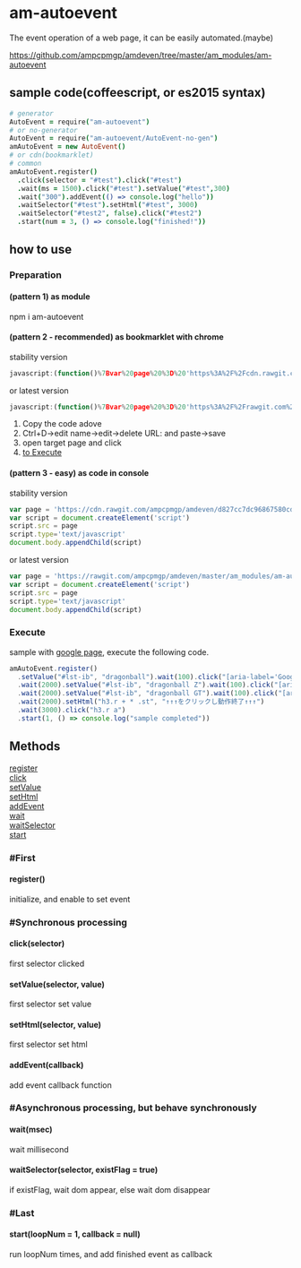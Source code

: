 # am-autoevent
The event operation of a web page, it can be easily automated.(maybe)

https://github.com/ampcpmgp/amdeven/tree/master/am_modules/am-autoevent

## sample code(coffeescript, or es2015 syntax)
```coffeescript
# generator
AutoEvent = require("am-autoevent")
# or no-generator
AutoEvent = require("am-autoevent/AutoEvent-no-gen")
amAutoEvent = new AutoEvent()
# or cdn(bookmarklet)
# common
amAutoEvent.register()
  .click(selector = "#test").click("#test")
  .wait(ms = 1500).click("#test").setValue("#test",300)
  .wait("300").addEvent(() => console.log("hello"))
  .waitSelector("#test").setHtml("#test", 3000)
  .waitSelector("#test2", false).click("#test2")
  .start(num = 3, () => console.log("finished!"))
```


## how to use
### Preparation
#### (pattern 1) as module
npm i am-autoevent

#### (pattern 2 - recommended) as bookmarklet with chrome
stability version
```js
javascript:(function()%7Bvar%20page%20%3D%20'https%3A%2F%2Fcdn.rawgit.com%2Fampcpmgp%2Famdeven%2Fd827cc7dc96867580cd8b91cda3530a1ac6c3cf6%2Fam_modules%2Fam-autoevent%2Fbuild%2Fautoevent.js'%3Bvar%20script%20%3D%20document.createElement('script')%3Bscript.src%20%3D%20page%3Bscript.type%3D'text%2Fjavascript'%3Bdocument.body.appendChild(script)%7D)()
```
or latest version
```js
javascript:(function()%7Bvar%20page%20%3D%20'https%3A%2F%2Frawgit.com%2Fampcpmgp%2Famdeven%2Fmaster%2Fam_modules%2Fam-autoevent%2Fbuild%2Fautoevent.js'%3Bvar%20script%20%3D%20document.createElement('script')%3Bscript.src%20%3D%20page%3Bscript.type%3D'text%2Fjavascript'%3Bdocument.body.appendChild(script)%7D)()
```

1. Copy the code adove
2. Ctrl+D->edit name->edit->delete URL: and paste->save
3. open target page and click
4. [to Execute](#Execute)

#### (pattern 3 - easy) as code in console
stability version
```js
var page = 'https://cdn.rawgit.com/ampcpmgp/amdeven/d827cc7dc96867580cd8b91cda3530a1ac6c3cf6/am_modules/am-autoevent/build/autoevent.js'
var script = document.createElement('script')
script.src = page
script.type='text/javascript'
document.body.appendChild(script)
```
or latest version
```js
var page = 'https://rawgit.com/ampcpmgp/amdeven/master/am_modules/am-autoevent/build/autoevent.js'
var script = document.createElement('script')
script.src = page
script.type='text/javascript'
document.body.appendChild(script)
```

### <p id="Execute">Execute<p>
sample with [google page](https://www.google.co.jp/webhp?hl=ja#hl=ja&q=test&btnK=Google+%E6%A4%9C%E7%B4%A2), execute the following code.

```js
amAutoEvent.register()
  .setValue("#lst-ib", "dragonball").wait(100).click("[aria-label='Google 検索']")
  .wait(2000).setValue("#lst-ib", "dragonball Z").wait(100).click("[aria-label='Google 検索']")
  .wait(2000).setValue("#lst-ib", "dragonball GT").wait(100).click("[aria-label='Google 検索']")
  .wait(2000).setHtml("h3.r + * .st", "↑↑↑をクリックし動作終了↑↑↑")
  .wait(3000).click("h3.r a")
  .start(1, () => console.log("sample completed"))
```



## Methods
[register](#register)  
[click](#click)  
[setValue](#setValue)  
[setHtml](#setHtml)  
[addEvent](#addEvent)  
[wait](#wait)  
[waitSelector](#waitSelector)  
[start](#start)  


### #First
#### register()
initialize, and enable to set event

### #Synchronous processing

#### click(selector)
first selector clicked

#### setValue(selector, value)
first selector set value

#### setHtml(selector, value)
first selector set html

#### addEvent(callback)
add event callback function

### #Asynchronous processing, but behave synchronously
#### wait(msec)
wait millisecond

#### waitSelector(selector, existFlag = true)
if existFlag, wait dom appear, else wait dom disappear

### #Last
#### start(loopNum = 1, callback = null)
run loopNum times, and add finished event as callback
